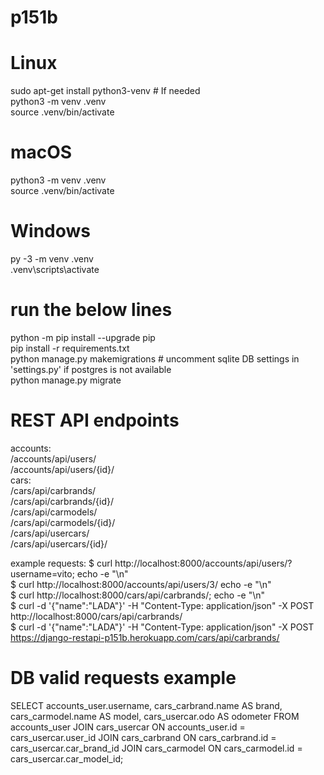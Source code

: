 # p151b

# Linux
sudo apt-get install python3-venv    # If needed  
python3 -m venv .venv  
source .venv/bin/activate  

# macOS
python3 -m venv .venv  
source .venv/bin/activate  

# Windows
py -3 -m venv .venv  
.venv\scripts\activate  

# run the below lines
python -m pip install --upgrade pip  
pip install -r requirements.txt  
python manage.py makemigrations    # uncomment sqlite DB settings in 'settings.py' if postgres is not available  
python manage.py migrate  

# REST API endpoints
accounts:  
    /accounts/api/users/  
    /accounts/api/users/{id}/  
cars:  
    /cars/api/carbrands/  
    /cars/api/carbrands/{id}/  
    /cars/api/carmodels/  
    /cars/api/carmodels/{id}/  
    /cars/api/usercars/  
    /cars/api/usercars/{id}/  

example requests:
    $ curl http://localhost:8000/accounts/api/users/?username=vito; echo -e "\n"  
    $ curl http://localhost:8000/accounts/api/users/3/ echo -e "\n"  
    $ curl http://localhost:8000/cars/api/carbrands/; echo -e "\n"  
    $ curl -d '{"name":"LADA"}' -H "Content-Type: application/json" -X POST http://localhost:8000/cars/api/carbrands/  
    $ curl -d '{"name":"LADA"}' -H "Content-Type: application/json" -X POST https://django-restapi-p151b.herokuapp.com/cars/api/carbrands/  

# DB valid requests example

SELECT 
  accounts_user.username, 
  cars_carbrand.name AS brand, 
  cars_carmodel.name AS model, 
  cars_usercar.odo AS odometer 
FROM 
  accounts_user 
  JOIN cars_usercar ON accounts_user.id = cars_usercar.user_id 
  JOIN cars_carbrand ON cars_carbrand.id = cars_usercar.car_brand_id 
  JOIN cars_carmodel ON cars_carmodel.id = cars_usercar.car_model_id;